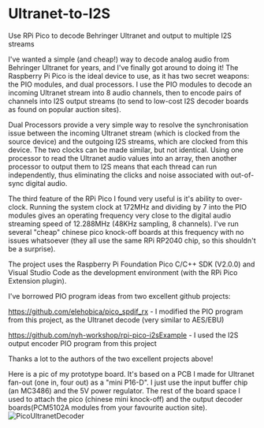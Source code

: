 # Ultranet-to-I2S
Use RPi Pico to decode Behringer Ultranet and output to multiple I2S streams

I've wanted a simple (and cheap!) way to decode analog audio from Behringer Ultranet for years, and I've finally got around to doing it! The Raspberry Pi Pico is the ideal device to use, as it has two secret weapons: the PIO modules, and dual processors. I use the PIO modules to decode an incoming Ultranet stream into 8 audio channels, then to encode pairs of channels into I2S output streams (to send to low-cost I2S decoder boards as found on popular auction sites). 

Dual Processors provide a very simple way to resolve the synchronisation issue between the incoming Ultranet stream (which is clocked from the source device) and the outgoing I2S streams, which are clocked from this device. The two clocks can be made similar, but not identical. Using one processor to read the Ultranet audio values into an array, then another processor to output them to I2S means that each thread can run independently, thus eliminating the clicks and noise associated with out-of-sync digital audio.

The third feature of the RPi Pico I found very useful is it's ability to over-clock. Running the system clock at 172MHz and dividing by 7 into the PIO modules gives an operating frequency very close to the digital audio streaming speed of 12.288MHz (48KHz sampling, 8 channels). I've run several "cheap" chinese pico knock-off boards at this frequency with no issues whatsoever (they all use the same RPi RP2040 chip, so this shouldn't be a surprise).

The project uses the Raspberry Pi Foundation Pico C/C++ SDK (V2.0.0) and Visual Studio Code as the development environment (with the RPi Pico Extension plugin).

I've borrowed PIO program ideas from two excellent github projects:

https://github.com/elehobica/pico_spdif_rx - I modified the PIO program from this project, as the Ultranet decode (very similar to AES/EBU)

https://github.com/nyh-workshop/rpi-pico-i2sExample - I used the I2S output encoder PIO program from this project

Thanks a lot to the authors of the two excellent projects above!

Here is a pic of my prototype board. It's based on a PCB I made for Ultranet fan-out (one in, four out) as a "mini P16-D". I just use the input buffer chip (an MC3486) and the 5V power regulator. The rest of the board space I used to attach the pico (chinese mini knock-off) and the output decoder boards(PCM5102A modules from your favourite auction site).
![PicoUltranetDecoder](https://github.com/user-attachments/assets/e9e0c4d6-15a5-412d-a558-9ded5bb5acc3)
